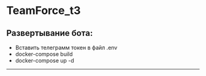 # TeamForce_t3
Развертывание бота:
---
- Вставить телеграмм токен в файл .env
- docker-compose build
- docker-compose up -d
---
